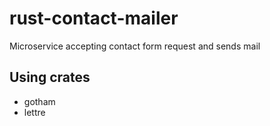 # rust-contact-mailer
Microservice accepting contact form request and sends mail

## Using crates

- gotham
- lettre
